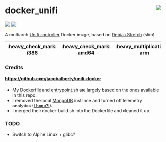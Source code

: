 # docker_unifi <a href='https://github.com/padhi-homelab/docker_unifi/actions?query=workflow%3A%22Docker+CI+Release%22'><img align='right' src='https://img.shields.io/github/workflow/status/padhi-homelab/docker_unifi/Docker%20CI%20Release?logo=github&logoWidth=24&style=flat-square'></img></a>

<a href='https://hub.docker.com/r/padhihomelab/unifi'><img src='https://img.shields.io/docker/image-size/padhihomelab/unifi/latest?logo=docker&logoWidth=24&style=for-the-badge'></img></a> <a href='https://microbadger.com/images/padhihomelab/unifi'><img src='https://img.shields.io/microbadger/layers/padhihomelab/unifi/latest?logo=docker&logoWidth=24&style=for-the-badge'></img></a>

A multiarch [Unifi controller] Docker image, based on [Debian Stretch] (slim).

<table>
  <thead>
    <tr>
      <th>:heavy_check_mark: i386</th>
      <th>:heavy_check_mark: amd64</th>
      <th>:heavy_multiplication_x: arm</th>
      <th>:heavy_multiplication_x: armhf</th>
      <th>:heavy_check_mark: aarch64</th>
      <th>:heavy_multiplication_x: ppc64le</th>
    <tr>
  </thead>
</table>

### Credits

#### https://github.com/jacobalberty/unifi-docker
  - My [Dockerfile](Dockerfile) and [entrypoint.sh](root/entrypoint.sh) are largely based on
    the ones available in this repo.
  - I removed the local [MongoDB] instance
    and turned off telemetry analytics ([I hope?!][thread]).
  - I merged their docker-build.sh into the Dockerfile and cleaned it up.

### TODO
- Switch to Alpine Linux + glibc?



[Debian Stretch]:   https://wiki.debian.org/DebianStretch
[gosu]:             https://github.com/tianon/gosu/
[MongoDB]:          https://www.mongodb.com/
[Unifi controller]: https://www.ui.com/download/unifi/

[thread]:           https://community.ui.com/questions/UniFi-Analytics-cannot-be-disabled-whatsoever/300f6fed-118e-4cd9-9a47-d399c53483f9?page=10